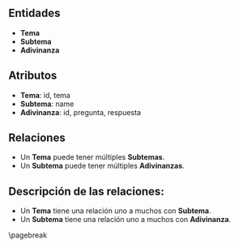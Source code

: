 ## Entidades
- **Tema**
- **Subtema**
- **Adivinanza**

## Atributos
- **Tema**: id, tema
- **Subtema**: name
- **Adivinanza**: id, pregunta, respuesta

## Relaciones
- Un **Tema** puede tener múltiples **Subtemas**.
- Un **Subtema** puede tener múltiples **Adivinanzas**.

## Descripción de las relaciones:
- Un **Tema** tiene una relación uno a muchos con **Subtema**.
- Un **Subtema** tiene una relación uno a muchos con **Adivinanza**.

\pagebreak